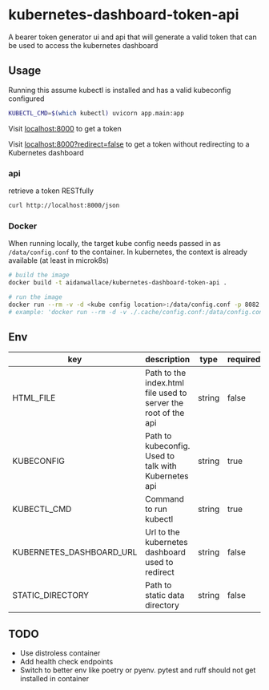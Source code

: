 # kubernetes-dashboard-token-api

A bearer token generator ui and api that will generate a valid token that can be used to access the kubernetes dashboard

## Usage

Running this assume kubectl is installed and has a valid kubeconfig configured

```sh
KUBECTL_CMD=$(which kubectl) uvicorn app.main:app
```

Visit [localhost:8000](https://localhost:8000) to get a token

Visit [localhost:8000?redirect=false](https://localhost:8000?redirect=false) to get a token without redirecting to a Kubernetes dashboard

### api

retrieve a token RESTfully

```sh
curl http://localhost:8000/json
```

### Docker

When running locally, the target kube config needs passed in as `/data/config.conf` to the container. In kubernetes, the context is already available (at least in microk8s)

```sh
# build the image
docker build -t aidanwallace/kubernetes-dashboard-token-api .

# run the image
docker run --rm -v -d <kube config location>:/data/config.conf -p 8082:80 aidanwallace/kubernetes-dashboard-token-api
# example: 'docker run --rm -d -v ./.cache/config.conf:/data/config.conf -p 8082:80 aidanwallace/kubernetes-dashboard-token-api'

```

## Env

| key                      | description                                                    | type   | required | default      |
| ------------------------ | -------------------------------------------------------------- | ------ | -------- | ------------ |
| HTML_FILE                | Path to the index.html file used to server the root of the api | string | false    | ./index.html |
| KUBECONFIG               | Path to kubeconfig. Used to talk with Kubernetes api           | string | true     |              |
| KUBECTL_CMD              | Command to run kubectl                                         | string | true     |              |
| KUBERNETES_DASHBOARD_URL | Url to the kubernetes dashboard used to redirect               | string | false    | null         |
| STATIC_DIRECTORY         | Path to static data directory                                  | string | false    | ./static     |

## TODO

- Use distroless container
- Add health check endpoints
- Switch to better env like poetry or pyenv. pytest and ruff should not get installed in container
